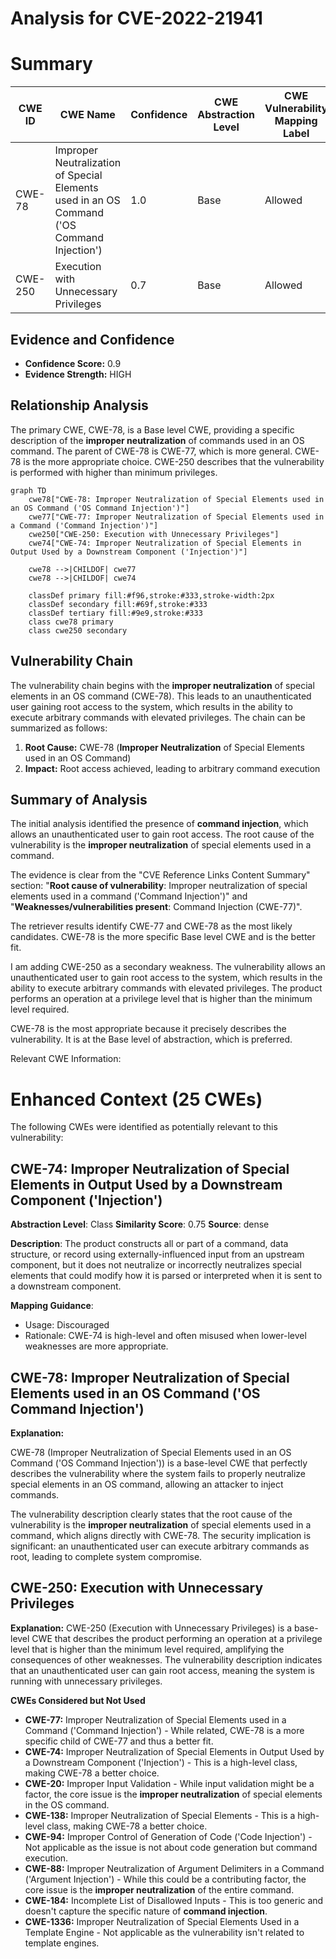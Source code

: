 # Analysis for CVE-2022-21941

# Summary
| CWE ID | CWE Name | Confidence | CWE Abstraction Level | CWE Vulnerability Mapping Label | CWE-Vulnerability Mapping Notes |
|---|---|---|---|---|---|
| CWE-78 | Improper Neutralization of Special Elements used in an OS Command ('OS Command Injection') | 1.0 | Base | Allowed | Primary CWE |
| CWE-250 | Execution with Unnecessary Privileges | 0.7 | Base | Allowed | Secondary CWE |

## Evidence and Confidence

*   **Confidence Score:** 0.9
*   **Evidence Strength:** HIGH

## Relationship Analysis
The primary CWE, CWE-78, is a Base level CWE, providing a specific description of the **improper neutralization** of commands used in an OS command. The parent of CWE-78 is CWE-77, which is more general. CWE-78 is the more appropriate choice. CWE-250 describes that the vulnerability is performed with higher than minimum privileges.

```mermaid
graph TD
    cwe78["CWE-78: Improper Neutralization of Special Elements used in an OS Command ('OS Command Injection')"]
    cwe77["CWE-77: Improper Neutralization of Special Elements used in a Command ('Command Injection')"]
    cwe250["CWE-250: Execution with Unnecessary Privileges"]
    cwe74["CWE-74: Improper Neutralization of Special Elements in Output Used by a Downstream Component ('Injection')"]

    cwe78 -->|CHILDOF| cwe77
    cwe78 -->|CHILDOF| cwe74

    classDef primary fill:#f96,stroke:#333,stroke-width:2px
    classDef secondary fill:#69f,stroke:#333
    classDef tertiary fill:#9e9,stroke:#333
    class cwe78 primary
    class cwe250 secondary
```

## Vulnerability Chain
The vulnerability chain begins with the **improper neutralization** of special elements in an OS command (CWE-78). This leads to an unauthenticated user gaining root access to the system, which results in the ability to execute arbitrary commands with elevated privileges. The chain can be summarized as follows:

1.  **Root Cause:** CWE-78 (**Improper Neutralization** of Special Elements used in an OS Command)
2.  **Impact:** Root access achieved, leading to arbitrary command execution

## Summary of Analysis
The initial analysis identified the presence of **command injection**, which allows an unauthenticated user to gain root access. The root cause of the vulnerability is the **improper neutralization** of special elements used in a command.

The evidence is clear from the "CVE Reference Links Content Summary" section: "**Root cause of vulnerability**: Improper neutralization of special elements used in a command ('Command Injection')" and "**Weaknesses/vulnerabilities present**: Command Injection (CWE-77)".

The retriever results identify CWE-77 and CWE-78 as the most likely candidates. CWE-78 is the more specific Base level CWE and is the better fit.

I am adding CWE-250 as a secondary weakness. The vulnerability allows an unauthenticated user to gain root access to the system, which results in the ability to execute arbitrary commands with elevated privileges. The product performs an operation at a privilege level that is higher than the minimum level required.

CWE-78 is the most appropriate because it precisely describes the vulnerability. It is at the Base level of abstraction, which is preferred.

Relevant CWE Information:

# Enhanced Context (25 CWEs)
The following CWEs were identified as potentially relevant to this vulnerability:

## CWE-74: Improper Neutralization of Special Elements in Output Used by a Downstream Component ('Injection')
**Abstraction Level**: Class
**Similarity Score**: 0.75
**Source**: dense

**Description**:
The product constructs all or part of a command, data structure, or record using externally-influenced input from an upstream component, but it does not neutralize or incorrectly neutralizes special elements that could modify how it is parsed or interpreted when it is sent to a downstream component.

**Mapping Guidance**:
- Usage: Discouraged
- Rationale: CWE-74 is high-level and often misused when lower-level weaknesses are more appropriate.

## CWE-78: Improper Neutralization of Special Elements used in an OS Command ('OS Command Injection')
**Explanation:**

CWE-78 (Improper Neutralization of Special Elements used in an OS Command ('OS Command Injection')) is a base-level CWE that perfectly describes the vulnerability where the system fails to properly neutralize special elements in an OS command, allowing an attacker to inject commands.

The vulnerability description clearly states that the root cause of the vulnerability is the **improper neutralization** of special elements used in a command, which aligns directly with CWE-78.
The security implication is significant: an unauthenticated user can execute arbitrary commands as root, leading to complete system compromise.

## CWE-250: Execution with Unnecessary Privileges
**Explanation:**
CWE-250 (Execution with Unnecessary Privileges) is a base-level CWE that describes the product performing an operation at a privilege level that is higher than the minimum level required, amplifying the consequences of other weaknesses.
The vulnerability description indicates that an unauthenticated user can gain root access, meaning the system is running with unnecessary privileges.

**CWEs Considered but Not Used**

*   **CWE-77:** Improper Neutralization of Special Elements used in a Command ('Command Injection') - While related, CWE-78 is a more specific child of CWE-77 and thus a better fit.
*   **CWE-74:** Improper Neutralization of Special Elements in Output Used by a Downstream Component ('Injection') - This is a high-level class, making CWE-78 a better choice.
*   **CWE-20:** Improper Input Validation - While input validation might be a factor, the core issue is the **improper neutralization** of special elements in the OS command.
*   **CWE-138:** Improper Neutralization of Special Elements - This is a high-level class, making CWE-78 a better choice.
*   **CWE-94:** Improper Control of Generation of Code ('Code Injection') - Not applicable as the issue is not about code generation but command execution.
*   **CWE-88:** Improper Neutralization of Argument Delimiters in a Command ('Argument Injection') - While this could be a contributing factor, the core issue is the **improper neutralization** of the entire command.
*   **CWE-184:** Incomplete List of Disallowed Inputs - This is too generic and doesn't capture the specific nature of **command injection**.
*   **CWE-1336:** Improper Neutralization of Special Elements Used in a Template Engine - Not applicable as the vulnerability isn't related to template engines.